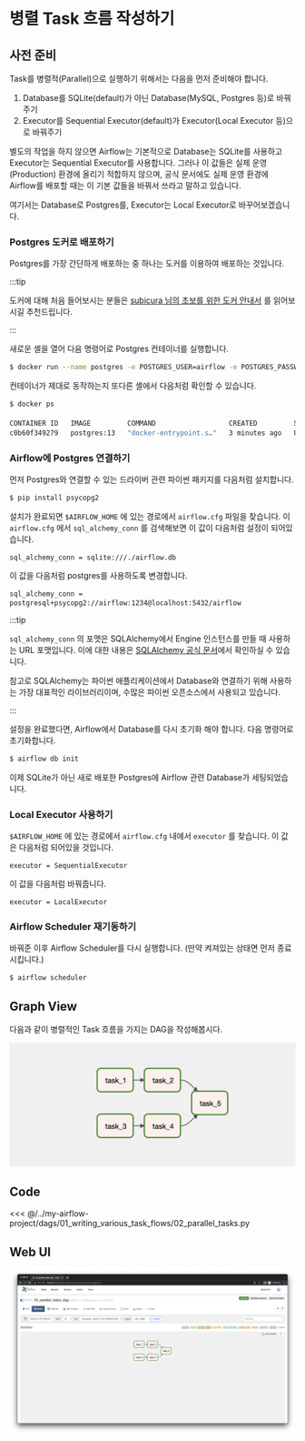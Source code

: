 # 병렬 Task 흐름 작성하기



## 사전 준비

Task를 병렬적(Parallel)으로 실행하기 위해서는 다음을 먼저 준비해야 합니다.

1. Database를 SQLite(default)가 아닌 Database(MySQL, Postgres 등)로 바꿔주기
2. Executor를 Sequential Executor(default)가 Executor(Local Executor 등)으로 바꿔주기

별도의 작업을 하지 않으면 Airflow는 기본적으로 Database는 SQLite를 사용하고 Executor는 Sequential Executor를 사용합니다. 그러나 이 값들은 실제 운영(Production) 환경에 올리기 적합하지 않으며, 공식 문서에도 실제 운영 환경에 Airflow를 배포할 때는 이 기본 값들을 바꿔서 쓰라고 말하고 있습니다.

여기서는 Database로 Postgres를, Executor는 Local Executor로 바꾸어보겠습니다.



### Postgres 도커로 배포하기

Postgres를 가장 간단하게 배포하는 중 하나는 도커를 이용하여 배포하는 것입니다.

:::tip

도커에 대해 처음 들어보시는 분들은 [subicura 님의 초보를 위한 도커 안내서](https://subicura.com/2017/01/19/docker-guide-for-beginners-1.html) 를 읽어보시길 추천드립니다.

:::

새로운 셸을 열어 다음 명령어로 Postgres 컨테이너를 실행합니다.

```bash
$ docker run --name postgres -e POSTGRES_USER=airflow -e POSTGRES_PASSWORD=1234 -p 5432:5432 postgres:13
```

컨테이너가 제대로 동작하는지 또다른 셸에서 다음처럼 확인할 수 있습니다.

```bash
$ docker ps

CONTAINER ID   IMAGE         COMMAND                  CREATED         STATUS              PORTS                    NAMES
c0b60f349279   postgres:13   "docker-entrypoint.s…"   3 minutes ago   Up About a minute   0.0.0.0:5432->5432/tcp   postgre
```



### Airflow에 Postgres 연결하기

먼저 Postgres와 연결할 수 있는 드라이버 관련 파이썬 패키지를 다음처럼 설치합니다.

```bash
$ pip install psycopg2
```

설치가 완료되면 `$AIRFLOW_HOME` 에 있는 경로에서 `airflow.cfg` 파일을 찾습니다. 이 `airflow.cfg` 에서  `sql_alchemy_conn` 를 검색해보면 이 값이 다음처럼 설정이 되어있습니다.

```
sql_alchemy_conn = sqlite:///./airflow.db
```

이 값을 다음처럼 postgres를 사용하도록 변경합니다.

```
sql_alchemy_conn = postgresql+psycopg2://airflow:1234@localhost:5432/airflow
```

:::tip

`sql_alchemy_conn` 의 포맷은 SQLAlchemy에서 Engine 인스턴스를 만들 때 사용하는 URL 포맷입니다. 이에 대한 내용은 [SQLAlchemy 공식 문서](https://docs.sqlalchemy.org/en/14/core/engines.html)에서 확인하실 수 있습니다.

참고로 SQLAlchemy는 파이썬 애플리케이션에서 Database와 연결하기 위해 사용하는 가장 대표적인 라이브러리이며, 수많은 파이썬 오픈소스에서 사용되고 있습니다.

:::

설정을 완료했다면, Airflow에서 Database를 다시 초기화 해야 합니다. 다음 명령어로 초기화합니다.

```bash
$ airflow db init
```

이제 SQLite가 아닌 새로 배포한 Postgres에 Airflow 관련 Database가 세팅되었습니다.



### Local Executor 사용하기

 `$AIRFLOW_HOME` 에 있는 경로에서 `airflow.cfg` 내에서 `executor` 를 찾습니다. 이 값은 다음처럼 되어있을 것입니다.

```
executor = SequentialExecutor
```

이 값을 다음처럼 바꿔줍니다.

```
executor = LocalExecutor
```



### Airflow Scheduler 재기동하기

바꿔준 이후 Airflow Scheduler를 다시 실행합니다. (만약 켜져있는 상태면 먼저 종료시킵니다.)

```bash
$ airflow scheduler
```



## Graph View

다음과 같이 병렬적인 Task 흐름을 가지는 DAG을 작성해봅시다.

![image-20220122122532097](./image-20220122122532097.png)



## Code

<<< @/../my-airflow-project/dags/01_writing_various_task_flows/02_parallel_tasks.py



## Web UI

![image-20220122122006564](./image-20220122115223321.png)
